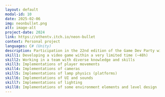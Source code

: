 ```yaml
---
layout: default
modal-id: 10
date: 2025-02-06
img: neonbullet.png
alt: image-alt
project-date: 2024
link: https://othentv.itch.io/neon-bullet
context: Personal project
languages: C# (Unity)
description: Participation in the 22nd edition of the Game Dev Party with the theme "What is the enemy?"
skill1: Developing a video game within a very limited time (~48h)
skill2: Working in a team with diverse knowledge and skills
skill3: Implementations of player movements
skill4: Implementations of cameras
skill5: Implementations of lamp physics (platforms)
skill6: Implementations of UI and sounds
skill7: Implementations of lighting
skill8: Implementations of some environment elements and level design
---
```

